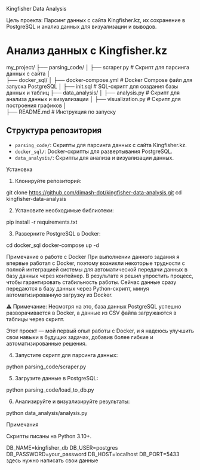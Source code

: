 Kingfisher Data Analysis

Цель проекта:
Парсинг данных с сайта Kingfisher.kz, их сохранение в PostgreSQL и анализ данных для визуализации и выводов.

# Анализ данных с Kingfisher.kz
my_project/
├── parsing_code/
│   ├── scraper.py           # Скрипт для парсинга данных с сайта
│     
├── docker_sql/
│   ├── docker-compose.yml   # Docker Compose файл для запуска PostgreSQL
│   ├── init.sql             # SQL-скрипт для создания базы данных и таблиц
├── data_analysis/
│   ├── analysis.py          # Скрипт для анализа данных и визуализации
│   ├── visualization.py     # Скрипт для построения графиков
│  
├── README.md                # Инструкция по запуску

## Структура репозитория
- `parsing_code/`: Скрипты для парсинга данных с сайта Kingfisher.kz.
- `docker_sql/`: Docker-скрипты для развертывания PostgreSQL.
- `data_analysis/`: Скрипты для анализа и визуализации данных.

Установка

1. Клонируйте репозиторий:

git clone https://github.com/dimash-dot/kingfisher-data-analysis.git
cd kingfisher-data-analysis

2. Установите необходимые библиотеки:

pip install -r requirements.txt

3. Разверните PostgreSQL в Docker:

cd docker_sql
docker-compose up -d

Примечание о работе с Docker
При выполнении данного задания я впервые работал с Docker, поэтому возникли некоторые трудности с полной интеграцией системы для автоматической передачи данных в базу данных через контейнер. В результате я решил упростить процесс, чтобы гарантировать стабильность работы. Сейчас данные сразу передаются в базу данных через Python-скрипт, минуя автоматизированную загрузку из Docker.

⚠️ Примечание: Несмотря на это, база данных PostgreSQL успешно разворачивается в Docker, а данные из CSV файла загружаются в таблицы через скрипт.

Этот проект — мой первый опыт работы с Docker, и я надеюсь улучшить свои навыки в будущих задачах, добавив более гибкие и автоматизированные решения.

4. Запустите скрипт для парсинга данных:

python parsing_code/scraper.py

5. Загрузите данные в PostgreSQL:

python parsing_code/load_to_db.py

6. Анализируйте и визуализируйте результаты:

python data_analysis/analysis.py

Примечания

Скрипты писаны на Python 3.10+.

DB_NAME=kingfisher_db
DB_USER=postgres
DB_PASSWORD=your_password
DB_HOST=localhost
DB_PORT=5433
здесь нужно написать свои данные 
